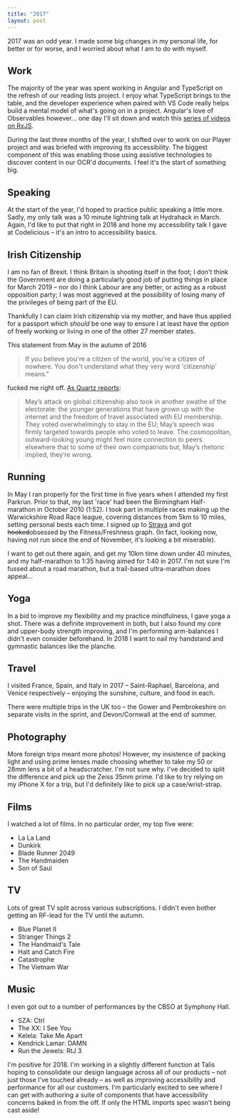 ```yaml
---
title: "2017"
layout: post
---
```


2017 was an odd year. I made some big changes in my personal life, for better or for worse, and I worried about what I am to do with myself.

## Work
The majority of the year was spent working in Angular and TypeScript on the refresh of our reading lists project. I enjoy what TypeScript brings to the table, and the developer experience when paired with VS Code really helps build a mental model of what's going on in a project. Angular's love of Observables however… one day I'll sit down and watch this [series of videos on RxJS](https://egghead.io/lessons/rxjs-rxjs-observables-vs-promises). 

During the last three months of the year, I shifted over to work on our Player project and was briefed with improving its accessibility. The biggest component of this was enabling those using assistive technologies to discover content in our OCR'd documents. I feel it's the start of something big.

## Speaking
At the start of the year, I'd hoped to practice public speaking a little more. Sadly, my only talk was a 10 minute lightning talk at Hydrahack in March. Again, I'd like to put that right in 2018 and hone my accessibility talk I gave at Codelicious – it's an intro to accessibility basics.

## Irish Citizenship
I am no fan of Brexit. I think Britain is shooting itself in the foot; I don't think the Government are doing a particularly good job of putting things in place for March 2019 – nor do I think Labour are any better, or acting as a robust opposition party; I was most aggrieved at the possibility of losing many of the privileges of being part of the EU. 

Thankfully I can claim Irish citizenship via my mother, and have thus applied for a passport which _should_ be one way to ensure I at least have the _option_ of freely working or living in one of the other 27 member states. 

This statement from May in the autumn of 2016

> If you believe you're a citizen of the world, you're a citizen of nowhere. You don't understand what they very word 'citizenship' means." 

fucked me right off. [As Quartz reports](https://qz.com/802178/citizens-of-the-world-beware-theresa-mays-post-brexit-government-doesnt-think-you-should-exist/):

> May’s attack on global citizenship also took in another swathe of the electorate: the younger generations that have grown up with the internet and the freedom of travel associated with EU membership. They voted overwhelmingly to stay in the EU; May’s speech was firmly targeted towards people who voted to leave. The cosmopolitan, outward-looking young might feel more connection to peers elsewhere that to some of their own compatriots but, May’s rhetoric implied, they’re wrong.


## Running
In May I ran properly for the first time in five years when I attended my first Parkrun. Prior to that, my last 'race' had been the Birmingham Half-marathon in October 2010 (1:52). I took part in multiple races making up the Warwickshire Road Race league, covering distances from 5km to 10 miles, setting personal bests each time. I signed up to [Strava](https://www.strava.com/athletes/22662518) and got ~~hooked~~obsessed by the Fitness/Freshness graph. (In fact, looking now, having not run since the end of November, it's looking a bit miserable).

I want to get out there again, and get my 10km time down under 40 minutes, and my half-marathon to 1:35 having aimed for 1:40 in 2017. I'm not sure I'm fussed about a road marathon, but a trail-based ultra-marathon does appeal…

## Yoga
In a bid to improve my flexibility and my practice mindfulness, I gave yoga a shot. There was a definite improvement in both, but I also found my core and upper-body strength improving, and I'm performing arm-balances I didn't even consider beforehand. In 2018 I want to nail my handstand and gymnastic balances like the planche. 

## Travel
I visited France, Spain, and Italy in 2017 – Saint-Raphael, Barcelona, and Venice respectively – enjoying the sunshine, culture, and food in each. 

There were multiple trips in the UK too – the Gower and Pembrokeshire on separate visits in the sprint, and Devon/Cornwall at the end of summer.

## Photography
More foreign trips meant more photos! However, my insistence of packing light and using prime lenses made choosing whether to take my 50 or 28mm lens a bit of a headscratcher. I'm not sure why. I've decided to split the difference and pick up the Zeiss 35mm prime. I'd like to try relying on my iPhone X for a trip, but I'd definitely like to pick up a case/wrist-strap.

## Films
I watched a lot of films. In no particular order, my top five were:

- La La Land
- Dunkirk
- Blade Runner 2049
- The Handmaiden
- Son of Saul

## TV
Lots of great TV split across various subscriptions. I didn't even bother getting an RF-lead for the TV until the autumn.

- Blue Planet II
- Stranger Things 2
- The Handmaid's Tale
- Halt and Catch Fire
- Catastrophe
- The Vietnam War

## Music
I even got out to a number of performances by the CBSO at Symphony Hall.

- SZA: Ctrl
- The XX: I See You
- Kelela: Take Me Apart
- Kendrick Lamar: DAMN
- Run the Jewels: RtJ 3

I'm positive for 2018. I'm working in a slightly different function at Talis hoping to consolidate our design language across all of our products – not just those I've touched already – as well as improving accessibility and performance for all our customers. I'm particularly excited to see where I can get with authoring a suite of components that have accessibility concerns baked in from the off. If only the HTML imports spec wasn't being cast aside!